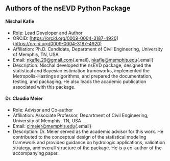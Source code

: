 ## Authors of the nsEVD Python Package

#### Nischal Kafle

* Role: Lead Developer and Author
* ORCID: [https://orcid.org/0009-0004-3187-4920](https://orcid.org/0009-0004-3187-4920)
* Affiliation: Ph.D. Candidate, Department of Civil Engineering, University of Memphis, TN, USA
* Email: [nkafle.29@gmail.com](mailto:nkafle@gmail.com){.email}, [nkafle@memphis.edu](mailto:nkafle@memphis.edu){.email}
* Description: Nischal developed the nsEVD package, designed the statistical and Bayesian estimation frameworks, implemented the Metropolis-Hastings algorithms, and prepared the documentation, testing, and packaging. He also leads the academic publication associated with this package.

#### Dr. Claudio Meier

* Role: Advisor and Co-author
* Affiliation: Associate Professor, Department of Civil Engineering, University of Memphis, TN, USA
* Email: [cimeier@memphis.edu](mailto:cimeier@memphis.edu){.email}
* Description: Dr. Meier served as the academic advisor for this work. He contributed to the conceptual design of the statistical modeling framework and provided guidance on hydrologic applications, validation strategy, and overall structure of the package. He is a co-author of the accompanying paper.
